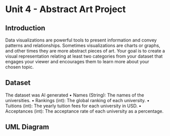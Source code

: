 # Unit 4 - Abstract Art Project

## Introduction

Data visualizations are powerful tools to present information and convey patterns and relationships. Sometimes visualizations are charts or graphs, and other times they are more abstract pieces of art. Your goal is to create a visual representation relating at least two categories from your dataset that engages your viewer and encourages them to learn more about your chosen topic.

## Dataset

The dataset was AI generated
	•	Names (String): The names of the universities.
	•	Rankings (int): The global ranking of each university.
	•	Tuitions (int): The yearly tuition fees for each university in USD.
	•	Acceptances (int): The acceptance rate of each university as a percentage.



## UML Diagram
